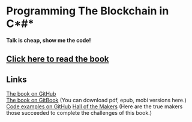 # Programming The Blockchain in C*#*
**Talk is cheap, show me the code!**

## [Click here to read the book](https://programmingblockchain.gitbooks.io/programmingblockchain/content/)

## Links

[The book on GitHub](https://github.com/ProgrammingBlockchain/ProgrammingBlockchain)  
[The book on GitBook](https://www.gitbook.com/book/programmingblockchain/programmingblockchain) (You can download pdf, epub, mobi versions here.)  
[Code examples on GitHub](https://github.com/ProgrammingBlockchain/ProgrammingBlockchainCodeExamples/)
[Hall of the Makers](http://n.bitcoin.ninja/) (Here are the true makers those succeeded to complete the challenges of this book.)
